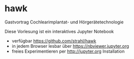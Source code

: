 # hawk
Gastvortrag Cochlearimplantat- und Hörgerätetechnologie

Diese Vorlesung ist ein interaktives Jupyter Notebook
* verfügbar https://github.com/strahl/hawk
* in jedem Browser lesbar über https://nbviewer.jupyter.org
* freies Experimentieren per http://jupyter.org Installation